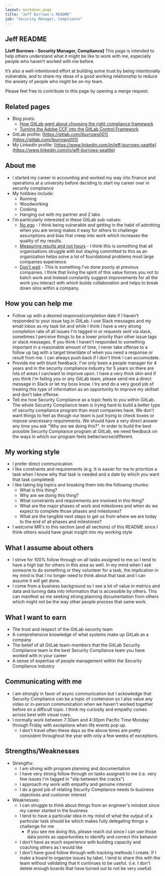 ```yaml
---
layout: markdown_page
title: "Jeff Burrows's README"
job: "Security Manager, Compliance"
---
```

 

## Jeff README

**[Jeff Burrows - Security Manager, Compliance]** This page is intended to help others understand what it might be like to work with me, especially people who haven’t worked with me before. 

It’s also a well-intentioned effort at building some trust by being intentionally vulnerable, and to share my ideas of a good working relationship to reduce the anxiety of people who might be on my team.

Please feel free to contribute to this page by opening a merge request. 

## Related pages

* Blog posts:
   * [How GitLab went about choosing the right compliance framework](https://about.gitlab.com/blog/2019/05/07/choosing-a-compliance-framework/)
   * [Turning the Adobe CCF into the GitLab Control Framework](https://about.gitlab.com/blog/2019/07/10/creating-the-gitlab-controls-framework/)
* GitLab profile: [https://gitlab.com/jburrows001](https://gitlab.com/jburrows001)
* My LinkedIn profile: [https://www.linkedin.com/in/jeff-burrows-seattle](https://www.linkedin.com/in/jeff-burrows-seattle)

## About me

* I started my career in accounting and worked my way into finance and operations at a university before deciding to start my career over in security compliance
* My hobbies include:
   * Running
   * Woodworking
   * Cooking
   * Hanging out with my partner and 2 labs
* I'm particularly interested in these GitLab sub-values:
   * [No ego](/handbook/values/#no-ego) - I think being vulnerable and getting in the habit of admitting when you are wrong makes it easy for others to challenge assumptions and bias that creep into work which increases the quality of my results.
   * [Measuring results and not hours](/handbook/values/#measure-results-not-hours) - I think this is something that all organizations struggle with but staying committed to this as an organization helps solve a lot of foundational problems most large companies experience.
   * [Don't wait](/handbook/values/#measure-results-not-hours) - This is something I've done poorly at previous companies. I think that living the spirit of this value forces you not to batch work and instead constantly suggest improvements for all the work you interact with which builds collaboration and helps to break down silos within a company.

## How you can help me

* Follow up with a desired response/completion date if I haven't responded to your issue tag in GitLab. I use Slack messages and my email inbox as my task list and while I think I have a very strong completion rate of all issues I'm tagged in or requests sent via slack, sometimes I perceive things to be a lower priority than other issue tags or slack messages. If you think I haven't responded to something important in a reasonable amount of time, I never take offense to a follow up tag with a target time/date of when you need a response or result from me. I can always push back if I don't think I can accomodate.
* Provide me with blunt feedback. I've only been a people manager for 4 years and in the security compliance industry for 5 years so there are lots of areas I can/want to improve upon. I have a very thick skin and if you think I'm failing you or any GitLab team, please send me a direct message in Slack or let my boss know. I try and do a very good job of treating this type of information as an opportunity to improve my skillset and don't take offense.
* Tell me how Security Compliance as a topic feels to you within GitLab. The whole Security Compliance team is trying hard to build a better type of security compliance program than most companies have. We don't want things to feel as though our team is just trying to check boxes or impose unecessary requirements. We should have a very direct answer any time you ask "Why are we doing this?". In order to build the best possible Security Compliance program at GitLab, we need feedback on the ways in which our program feels better/worse/different.

## My working style

* I prefer direct communication
* I like constraints and requirements (e.g. It is easier for me to prioritize a task when I know why that task is needed and a date by which you want that task completed)
* I like taking big topics and breaking them into the following chunks:
   * What is this thing?
   * Why are we doing this thing?
   * What constraints and requirements are involved in this thing?
   * What are the major phases of work and milestones and when do we expect to complete those phases and milestones?
   * What are the tangible next steps to get us from where we are today to the end of all phases and milestones?
* I welcome MR's to this section (and all sections) of this README since I think others would have great insight into my working style

## What I assume about others

* I strive for 100% follow through on all tasks assigned to me so I tend to have a high bar for others in this area as well. In my mind when I ask someone to do something or they volunteer for a task, the implication in my mind is that I no longer need to think about that task and I can assume it will get done.
* I come from a business background so I see a lot of value in metrics and data and turning data into information that is accessible by others. This can manifest as me seeking strong planning documentation from others which might not be the way other people process that same work.

## What I want to earn

* The trust and respect of the GitLab security team
* A comprehensive knowledge of what systems make up GitLab as a company
* The belief of all GitLab team-members that the GitLab Security Compliance team is the best Security Compliance team you have worked with in your career
* A sense of expertise of people management within the Security Compliance industry

## Communicating with me

* I am strongly in favor of async communication but I ackowledge that Security Compliance can be a topic of contension so I also value any video or in-person communication when we haven't worked together before on a difficult topic. I think my curiosity and empathy comes across best with visual cues.
* I normally work between 7:30am and 4:30pm Pacific Time Monday through Friday with exceptions when life events pop up. 
   * I don't travel often these days so the above times are pretty consistent throughout the year with only a few weeks of exceptions.

## Strengths/Weaknesses

* Strengths:
   * I am strong with program planning and documentation
   * I have very strong follow through on tasks assigned to me (i.e. very few issues I'm tagged in "slip between the cracks")
   * I approach my work with empathy and genuine interest
   * I do a good job of relating Security Compliance needs to business objectives and customer interest
* Weaknesses:
   * I can struggle to think about things from an engineer's mindset since my career started in the business
   * I tend to have a particular idea in my mind of what the output of a particular task should be which makes fully delegating things a challenge for me
      * If you see me doing this, please reach out since I can use those data points as opportunities to identify and correct this behavior
   * I don't have as much experience with building capacity and coaching others as I would like
   * I don't have good follow through with tracking methods I create. If I make a board to organize issues by label, I tend to share this with the team without validating that it continues to be useful. (i.e. I don't delete enough boards that have turned out to not be very useful)
